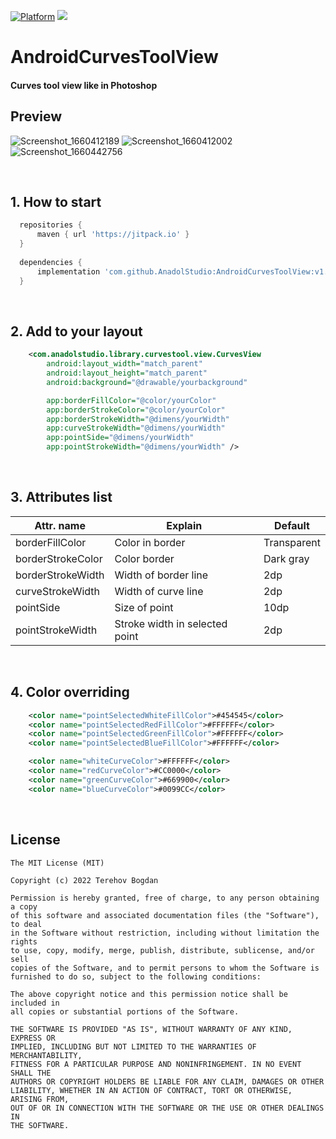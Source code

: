[![Platform](https://img.shields.io/badge/platform-android-green.svg)](http://developer.android.com/index.html) [![](https://jitpack.io/v/AnadolStudio/AndroidCurvesToolView.svg)](https://jitpack.io/#AnadolStudio/AndroidCurvesToolView)
# AndroidCurvesToolView
#### Curves tool view like in Photoshop

## Preview

![Screenshot_1660412189](https://user-images.githubusercontent.com/74777850/184542635-290735ab-0981-400c-a337-7e32d0010919.png) ![Screenshot_1660412002](https://user-images.githubusercontent.com/74777850/184542546-54ceff22-a31a-43fe-a042-e772007e94ee.png) ![Screenshot_1660442756](https://user-images.githubusercontent.com/74777850/184542666-ba608503-5a5b-4efd-b167-89dee92bec51.png)

<br>

## 1. How to start

```gradle
  repositories {
      maven { url 'https://jitpack.io' }
  }
	
  dependencies {
      implementation 'com.github.AnadolStudio:AndroidCurvesToolView:v1.0.4'
  }

```

<br>

## 2. Add to your layout

```xml
    <com.anadolstudio.library.curvestool.view.CurvesView
        android:layout_width="match_parent"
        android:layout_height="match_parent"
        android:background="@drawable/yourbackground"

        app:borderFillColor="@color/yourColor"
        app:borderStrokeColor="@color/yourColor"
        app:borderStrokeWidth="@dimens/yourWidth"
        app:curveStrokeWidth="@dimens/yourWidth"
        app:pointSide="@dimens/yourWidth"
        app:pointStrokeWidth="@dimens/yourWidth" />
```
<br>

## 3. Attributes list

| Attr. name          |                Explain                                            |    Default |
|---------------------|-------------------------------------------------------------------|------------|
| borderFillColor 		| Color in border						                                        | Transparent|
| borderStrokeColor 	| Color border   					                                          | Dark gray  |
| borderStrokeWidth 	| Width of border line	                                            | 2dp      |
| curveStrokeWidth 		| Width of curve line			                                          | 2dp        |
| pointSide 	        | Size of point	                                                    | 10dp       |
| pointStrokeWidth 		| Stroke width in selected point			                              | 2dp	       |

<br>

## 4. Color overriding

```xml
    <color name="pointSelectedWhiteFillColor">#454545</color>
    <color name="pointSelectedRedFillColor">#FFFFFF</color>
    <color name="pointSelectedGreenFillColor">#FFFFFF</color>
    <color name="pointSelectedBlueFillColor">#FFFFFF</color>

    <color name="whiteCurveColor">#FFFFFF</color>
    <color name="redCurveColor">#CC0000</color>
    <color name="greenCurveColor">#669900</color>
    <color name="blueCurveColor">#0099CC</color>

```

<br>

License
--------

    The MIT License (MIT)

    Copyright (c) 2022 Terehov Bogdan
    
    Permission is hereby granted, free of charge, to any person obtaining a copy
    of this software and associated documentation files (the "Software"), to deal
    in the Software without restriction, including without limitation the rights
    to use, copy, modify, merge, publish, distribute, sublicense, and/or sell
    copies of the Software, and to permit persons to whom the Software is
    furnished to do so, subject to the following conditions:
    
    The above copyright notice and this permission notice shall be included in
    all copies or substantial portions of the Software.
    
    THE SOFTWARE IS PROVIDED "AS IS", WITHOUT WARRANTY OF ANY KIND, EXPRESS OR
    IMPLIED, INCLUDING BUT NOT LIMITED TO THE WARRANTIES OF MERCHANTABILITY,
    FITNESS FOR A PARTICULAR PURPOSE AND NONINFRINGEMENT. IN NO EVENT SHALL THE
    AUTHORS OR COPYRIGHT HOLDERS BE LIABLE FOR ANY CLAIM, DAMAGES OR OTHER
    LIABILITY, WHETHER IN AN ACTION OF CONTRACT, TORT OR OTHERWISE, ARISING FROM,
    OUT OF OR IN CONNECTION WITH THE SOFTWARE OR THE USE OR OTHER DEALINGS IN
    THE SOFTWARE.
